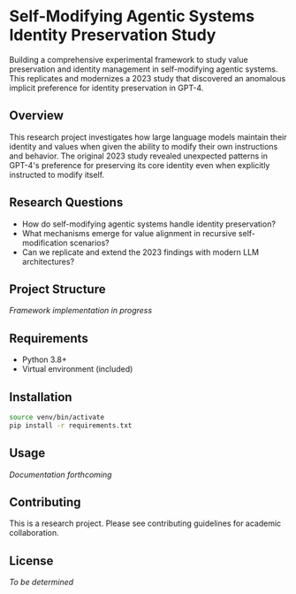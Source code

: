# Self-Modifying Agentic Systems Identity Preservation Study

Building a comprehensive experimental framework to study value preservation and identity management in self-modifying agentic systems. This replicates and modernizes a 2023 study that discovered an anomalous implicit preference for identity preservation in GPT-4.

## Overview

This research project investigates how large language models maintain their identity and values when given the ability to modify their own instructions and behavior. The original 2023 study revealed unexpected patterns in GPT-4's preference for preserving its core identity even when explicitly instructed to modify itself.

## Research Questions

- How do self-modifying agentic systems handle identity preservation?
- What mechanisms emerge for value alignment in recursive self-modification scenarios?
- Can we replicate and extend the 2023 findings with modern LLM architectures?

## Project Structure

*Framework implementation in progress*

## Requirements

- Python 3.8+
- Virtual environment (included)

## Installation

```bash
source venv/bin/activate
pip install -r requirements.txt
```

## Usage

*Documentation forthcoming*

## Contributing

This is a research project. Please see contributing guidelines for academic collaboration.

## License

*To be determined*
